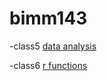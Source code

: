 # bimm143
-class5 [data analysis](https://github.com/msumar03/bimm143/blob/main/class05/Class05.pdf)

-class6 [r functions](https://github.com/msumar03/bimm143/blob/main/class06/HWClass6.pdf)
